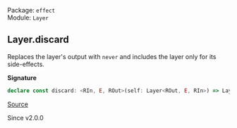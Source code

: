 Package: `effect`<br />
Module: `Layer`<br />

## Layer.discard

Replaces the layer's output with `never` and includes the layer only for its
side-effects.

**Signature**

```ts
declare const discard: <RIn, E, ROut>(self: Layer<ROut, E, RIn>) => Layer<never, E, RIn>
```

[Source](https://github.com/Effect-TS/effect/tree/main/packages/effect/src/Layer.ts#L281)

Since v2.0.0